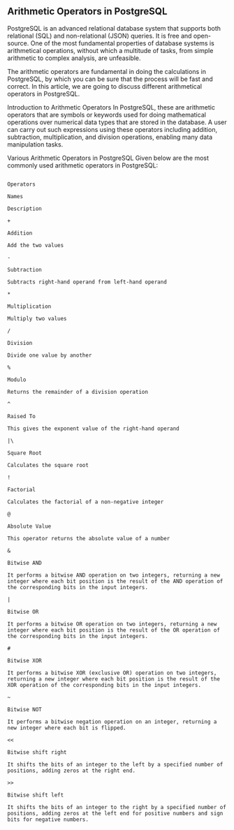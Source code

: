 ## Arithmetic Operators in PostgreSQL

PostgreSQL is an advanced relational database system that supports both relational (SQL) and non-relational (JSON) queries. It is free and open-source. One of the most fundamental properties of database systems is arithmetical operations, without which a multitude of tasks, from simple arithmetic to complex analysis, are unfeasible.

The arithmetic operators are fundamental in doing the calculations in PostgreSQL, by which you can be sure that the process will be fast and correct. In this article, we are going to discuss different arithmetical operators in PostgreSQL.

Introduction to Arithmetic Operators
In PostgreSQL, these are arithmetic operators that are symbols or keywords used for doing mathematical operations over numerical data types that are stored in the database. A user can carry out such expressions using these operators including addition, subtraction, multiplication, and division operations, enabling many data manipulation tasks.

Various Arithmetic Operators in PostgreSQL
Given below are the most commonly used arithmetic operators in PostgreSQL:
```psql

Operators

Names

Description

+

Addition

Add the two values

-

Subtraction

Subtracts right-hand operand from left-hand operand

*

Multiplication

Multiply two values

/

Division

Divide one value by another

%

Modulo

Returns the remainder of a division operation

^

Raised To

This gives the exponent value of the right-hand operand

|\

Square Root

Calculates the square root

!

Factorial

Calculates the factorial of a non-negative integer

@

Absolute Value

This operator returns the absolute value of a number

&

Bitwise AND

It performs a bitwise AND operation on two integers, returning a new integer where each bit position is the result of the AND operation of the corresponding bits in the input integers.

|

Bitwise OR

It performs a bitwise OR operation on two integers, returning a new integer where each bit position is the result of the OR operation of the corresponding bits in the input integers.

#

Bitwise XOR

It performs a bitwise XOR (exclusive OR) operation on two integers, returning a new integer where each bit position is the result of the XOR operation of the corresponding bits in the input integers.

~

Bitwise NOT

It performs a bitwise negation operation on an integer, returning a new integer where each bit is flipped.

<<

Bitwise shift right

It shifts the bits of an integer to the left by a specified number of positions, adding zeros at the right end.

>>

Bitwise shift left

It shifts the bits of an integer to the right by a specified number of positions, adding zeros at the left end for positive numbers and sign bits for negative numbers.
```